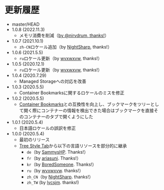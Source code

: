 # 更新履歴

 - master/HEAD
 - 1.0.8 (2022.11.3)
   * メモリ消費を削減（[by @nirvdrum, thanks!](https://github.com/piroor/webextensions-lib-event-listener-manager/pull/1)）
 - 1.0.7 (2021.10.1)
   * `zh-CN`ロケール追加（by [NightSharp](https://github.com/NightSharp), thanks!）
 - 1.0.6 (2021.5.5)
   * `ru`ロケール更新（by [wvxwxvw](https://github.com/wvxwxvw), thanks!）
 - 1.0.5 (2020.12.1)
   * `ru`ロケール更新（by [wvxwxvw](https://github.com/wvxwxvw), thanks!）
 - 1.0.4 (2020.7.29)
   * Managed Storageへの対応を改善
 - 1.0.3 (2020.5.5)
   * Container Bookmarksに関するロケールのミスを修正
 - 1.0.2 (2020.5.5)
   * [Container Bookmarks](https://addons.mozilla.org/firefox/addon/container-bookmarks/)との互換性を向上し、ブックマークをツリーとして開く際にコンテナーの情報を検出できた場合はブックマークを直接そのコンテナーのタブで開くようにした
 - 1.0.1 (2020.5.4)
   * 日本語ロケールの誤訳を修正
 - 1.0.0 (2020.5.4)
   * 最初のリリース
   * [Tree Style Tab](https://github.com/piroor/treestyletab/)から以下の言語リソースを部分的に継承
     * `de`（by [SammysHP](https://github.com/SammysHP). Thanks!）
     * `fr`（by [ariasuni](https://github.com/ariasuni). Thanks!）
     * `kr`（by [BoredSomeone](https://github.com/BoredSomeone). Thanks!）
     * `ru`（by [wvxwxvw](https://github.com/wvxwxvw). thanks!）
     * `zh_CN`（by [NightSharp](https://github.com/NightSharp). thanks!）
     * `zh_TW` (by [lycsjm](https://github.com/lycsjm). thanks!)
